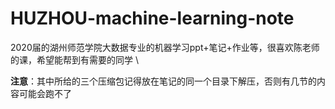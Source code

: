 # HUZHOU-machine-learning-note
 2020届的湖州师范学院大数据专业的机器学习ppt+笔记+作业等，很喜欢陈老师的课，希望能帮到有需要的同学 \\
 
**注意**：其中所给的三个压缩包记得放在笔记的同一个目录下解压，否则有几节的内容可能会跑不了
